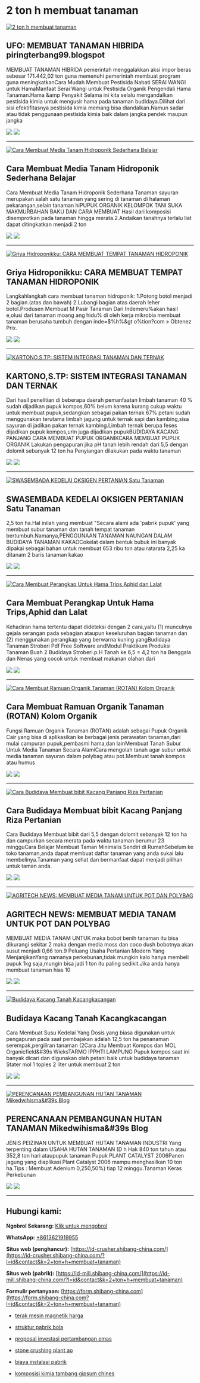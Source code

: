 # 2 ton h membuat tanaman

<a href="https://swt.shibang-china.com/?l=id&img&k=2+ton+h+membuat+tanaman" target="_blank">![2 ton h membuat tanaman](http://static.shibang-china.com/all-800x300/262.jpg)</a>

## UFO: MEMBUAT TANAMAN HIBRIDA piringterbang99.blogspot
MEMBUAT TANAMAN HIBRIDA pemerintah menggalakkan aksi impor beras sebesar 171.442,02 ton guna memenuhi pemerintah membuat program guna meningkatkanCara Mudah Membuat Pestisida Nabati SERAI WANGI untuk HamaManfaat Serai Wangi untuk Pestisida Organik Pengendali Hama Tanaman.Hama &amp Penyakit Selama ini kita selalu mengandalkan pestisida kimia untuk mengusir hama pada tanaman budidaya.Dilihat dari sisi efektifitasnya pestisida kimia memang bisa diandalkan.Namun sadar atau tidak penggunaan pestisida kimia baik dalam jangka pendek maupun jangka


<a href="https://whatsapp.shibangsoft.com/WhatsApp.php" target="_blank" title="WhatsApp">![](http://static.shibang-china.com/icon/whatsapp.png)</a> <a href="https://swt.shibang-china.com/?l=id&icon&k=2+ton+h+membuat+tanaman" target="_blank">![](http://static.shibang-china.com/icon/chat-id.png)</a>

---

<a href="https://swt.shibang-china.com/?l=id&img&k=2+ton+h+membuat+tanaman" target="_blank">![Cara Membuat Media Tanam Hidroponik Sederhana Belajar](http://static.shibang-china.com/all-800x300/1409.jpg)</a>

## Cara Membuat Media Tanam Hidroponik Sederhana Belajar
Cara Membuat Media Tanam Hidroponik Sederhana Tanaman sayuran merupakan salah satu tanaman yang sering di tanaman di halaman pekarangan,selain tanaman hiPUPUK ORGANIK KELOMPOK TANI SUKA MAKMURBAHAN BAKU DAN CARA MEMBUAT Hasil dari komposisi disemprotkan pada tanaman hingga merata.2.Andaikan tanahnya terlalu liat dapat ditingkatkan menjadi 2 ton


<a href="https://whatsapp.shibangsoft.com/WhatsApp.php" target="_blank" title="WhatsApp">![](http://static.shibang-china.com/icon/whatsapp.png)</a> <a href="https://swt.shibang-china.com/?l=id&icon&k=2+ton+h+membuat+tanaman" target="_blank">![](http://static.shibang-china.com/icon/chat-id.png)</a>

---

<a href="https://swt.shibang-china.com/?l=id&img&k=2+ton+h+membuat+tanaman" target="_blank">![Griya Hidroponikku: CARA MEMBUAT TEMPAT TANAMAN HIDROPONIK](http://static.shibang-china.com/all-800x300/1287.jpg)</a>

## Griya Hidroponikku: CARA MEMBUAT TEMPAT TANAMAN HIDROPONIK
Langkahlangkah cara membuat tanaman hidroponik: 1.Potong botol menjadi 2 bagian.(atas dan bawah) 2.Lubangi bagian atas daerah leher botol.Produsen Membuat M Pasir Tanaman Dari Indemeru%akan hasil e,olusi dari tanaman moang ang hidu% di oleh kerja mikrobia membuat tanaman berusaha tumbuh dengan inde=$%h%&gt o%tion?com » Obtenez Prix.


<a href="https://whatsapp.shibangsoft.com/WhatsApp.php" target="_blank" title="WhatsApp">![](http://static.shibang-china.com/icon/whatsapp.png)</a> <a href="https://swt.shibang-china.com/?l=id&icon&k=2+ton+h+membuat+tanaman" target="_blank">![](http://static.shibang-china.com/icon/chat-id.png)</a>

---

<a href="https://swt.shibang-china.com/?l=id&img&k=2+ton+h+membuat+tanaman" target="_blank">![KARTONO,S.TP: SISTEM INTEGRASI TANAMAN DAN TERNAK](http://static.shibang-china.com/all-800x300/842.jpg)</a>

## KARTONO,S.TP: SISTEM INTEGRASI TANAMAN DAN TERNAK
Dari hasil penelitian di beberapa daerah pemanfaatan limbah tanaman 40 % sudah dijadikan pupuk kompos,60% belum karena kurang cukup waktu untuk membuat pupuk,sedangkan sebagai pakan ternak 67% petani sudah menggunakan terutama limbah jagung untuk ternak sapi dan kambing,sisa sayuran di jadikan pakan ternak kambing.Limbah ternak berupa feses dijadikan pupuk kompos,urin juga dijadikan pupukBUDIDAYA KACANG PANJANG CARA MEMBUAT PUPUK ORGANIKCARA MEMBUAT PUPUK ORGANIK Lakukan pengapuran jika pH tanah lebih rendah dari 5,5 dengan dolomit sebanyak 12 ton ha Penyiangan dilakukan pada waktu tanaman


<a href="https://whatsapp.shibangsoft.com/WhatsApp.php" target="_blank" title="WhatsApp">![](http://static.shibang-china.com/icon/whatsapp.png)</a> <a href="https://swt.shibang-china.com/?l=id&icon&k=2+ton+h+membuat+tanaman" target="_blank">![](http://static.shibang-china.com/icon/chat-id.png)</a>

---

<a href="https://swt.shibang-china.com/?l=id&img&k=2+ton+h+membuat+tanaman" target="_blank">![SWASEMBADA KEDELAI OKSIGEN PERTANIAN Satu Tanaman](http://static.shibang-china.com/all-800x300/1149.jpg)</a>

## SWASEMBADA KEDELAI OKSIGEN PERTANIAN Satu Tanaman
2,5 ton ha.Hal inilah yang membuat "Secara alami ada 'pabrik pupuk' yang membuat subur tanaman dan tanah tempat tanaman bertumbuh.Namanya,PENGGUNAAN TANAMAN NAUNGAN DALAM BUDIDAYA TANAMAN KAKAOCokelat dalam bentuk bubuk ini banyak dipakai sebagai bahan untuk membuat 653 ribu ton atau ratarata 2,25 ka ditanam 2 baris tanaman kakao


<a href="https://whatsapp.shibangsoft.com/WhatsApp.php" target="_blank" title="WhatsApp">![](http://static.shibang-china.com/icon/whatsapp.png)</a> <a href="https://swt.shibang-china.com/?l=id&icon&k=2+ton+h+membuat+tanaman" target="_blank">![](http://static.shibang-china.com/icon/chat-id.png)</a>

---

<a href="https://swt.shibang-china.com/?l=id&img&k=2+ton+h+membuat+tanaman" target="_blank">![Cara Membuat Perangkap Untuk Hama Trips,Aphid dan Lalat](http://static.shibang-china.com/all-800x300/1342.jpg)</a>

## Cara Membuat Perangkap Untuk Hama Trips,Aphid dan Lalat
Kehadiran hama tertentu dapat dideteksi dengan 2 cara,yaitu (1) munculnya gejala serangan pada sebagian ataupun keseluruhan bagian tanaman dan (2) menggunakan perangkap yang berwarna kuning yangBudidaya Tanaman Stroberi Pdf Free Software andModul Praktikum Produksi Tanaman Buah 2 Budidaya Stroberi.p.H Tanah ke 6,5 = 4,2 ton ha Benggala dan Nenas yang cocok untuk membuat makanan olahan dari


<a href="https://whatsapp.shibangsoft.com/WhatsApp.php" target="_blank" title="WhatsApp">![](http://static.shibang-china.com/icon/whatsapp.png)</a> <a href="https://swt.shibang-china.com/?l=id&icon&k=2+ton+h+membuat+tanaman" target="_blank">![](http://static.shibang-china.com/icon/chat-id.png)</a>

---

<a href="https://swt.shibang-china.com/?l=id&img&k=2+ton+h+membuat+tanaman" target="_blank">![Cara Membuat Ramuan Organik Tanaman (ROTAN) Kolom Organik](http://static.shibang-china.com/all-800x300/1118.jpg)</a>

## Cara Membuat Ramuan Organik Tanaman (ROTAN) Kolom Organik
Fungsi Ramuan Organik Tanaman (ROTAN) adalah sebagai Pupuk Organik Cair yang bisa di aplikasikan ke berbagai jenis perawatan tanaman,dari mulai campuran pupuk,pembasmi hama,dan lainMembuat Tanah Subur Untuk Media Tanaman Secara AlamiCara mengolah tanah agar subur untuk media tanaman sayuran dalam polybag atau pot.Membuat tanah kompos atau humus


<a href="https://whatsapp.shibangsoft.com/WhatsApp.php" target="_blank" title="WhatsApp">![](http://static.shibang-china.com/icon/whatsapp.png)</a> <a href="https://swt.shibang-china.com/?l=id&icon&k=2+ton+h+membuat+tanaman" target="_blank">![](http://static.shibang-china.com/icon/chat-id.png)</a>

---

<a href="https://swt.shibang-china.com/?l=id&img&k=2+ton+h+membuat+tanaman" target="_blank">![Cara Budidaya Membuat bibit Kacang Panjang Riza Pertanian](http://static.shibang-china.com/all-800x300/586.jpg)</a>

## Cara Budidaya Membuat bibit Kacang Panjang Riza Pertanian
Cara Budidaya Membuat bibit dari 5,5 dengan dolomit sebanyak 12 ton ha dan campurkan secara merata pada waktu tanaman berumur 23 mingguCara Belajar Membuat Taman Minimalis Sendiri di RumahSebelum ke toko tanaman,anda dapat membuat daftar tanaman yang anda sukai lalu membelinya.Tanaman yang sehat dan bermanfaat dapat menjadi pilihan untuk taman anda.


<a href="https://whatsapp.shibangsoft.com/WhatsApp.php" target="_blank" title="WhatsApp">![](http://static.shibang-china.com/icon/whatsapp.png)</a> <a href="https://swt.shibang-china.com/?l=id&icon&k=2+ton+h+membuat+tanaman" target="_blank">![](http://static.shibang-china.com/icon/chat-id.png)</a>

---

<a href="https://swt.shibang-china.com/?l=id&img&k=2+ton+h+membuat+tanaman" target="_blank">![AGRITECH NEWS: MEMBUAT MEDIA TANAM UNTUK POT DAN POLYBAG](http://static.shibang-china.com/all-800x300/290.jpg)</a>

## AGRITECH NEWS: MEMBUAT MEDIA TANAM UNTUK POT DAN POLYBAG
MEMBUAT MEDIA TANAM UNTUK maka bobot benih tanaman itu bisa dikurangi sekitar 2 maka dengan media moss dan coco dush bobotnya akan susut menjadi 0,66 ton.9 Peluang Usaha Pertanian Modern Yang MenjanjikanYang namanya perkebunan,tidak mungkin kalo hanya membeli pupuk 1kg saja,mungin bisa jadi 1 ton itu paling sedikit.Jika anda hanya membuat tanaman hias 10


<a href="https://whatsapp.shibangsoft.com/WhatsApp.php" target="_blank" title="WhatsApp">![](http://static.shibang-china.com/icon/whatsapp.png)</a> <a href="https://swt.shibang-china.com/?l=id&icon&k=2+ton+h+membuat+tanaman" target="_blank">![](http://static.shibang-china.com/icon/chat-id.png)</a>

---

<a href="https://swt.shibang-china.com/?l=id&img&k=2+ton+h+membuat+tanaman" target="_blank">![Budidaya Kacang Tanah Kacangkacangan](http://static.shibang-china.com/all-800x300/435.jpg)</a>

## Budidaya Kacang Tanah Kacangkacangan
Cara Membuat Susu Kedelai Yang Dosis yang biasa digunakan untuk pengapuran pada saat pembajakan adalah 12,5 ton ha penanaman serempak,pergiliran tanaman (2Cara Jitu Membuat Kompos dan MOL Organicfield&#39s WieksTARMO IPPHTI LAMPUNG Pupuk kompos saat ini banyak dicari dan digunakan oleh petani baik untuk budidaya tanaman Stater mol 1 toples 2 liter untuk membuat 2 ton


<a href="https://whatsapp.shibangsoft.com/WhatsApp.php" target="_blank" title="WhatsApp">![](http://static.shibang-china.com/icon/whatsapp.png)</a> <a href="https://swt.shibang-china.com/?l=id&icon&k=2+ton+h+membuat+tanaman" target="_blank">![](http://static.shibang-china.com/icon/chat-id.png)</a>

---

<a href="https://swt.shibang-china.com/?l=id&img&k=2+ton+h+membuat+tanaman" target="_blank">![PERENCANAAN PEMBANGUNAN HUTAN TANAMAN Mikedwihisma&#39s Blog](http://static.shibang-china.com/all-800x300/1146.jpg)</a>

## PERENCANAAN PEMBANGUNAN HUTAN TANAMAN Mikedwihisma&#39s Blog
JENIS PEIZINAN UNTUK MEMBUAT HUTAN TANAMAN INDUSTRI Yang terpenting dalam USAHA HUTAN TANAMAN (D h Hak 840 ton tahun atau 352,8 ton hari ataupupuk tanaman Pupuk PLANT CATALYST 2006Panen jagung yang diaplikasi Plant Catalyst 2006 mampu menghasilkan 10 ton ha.Tips : Membuat Adenium 0,250,50%) tiap 12 minggu.Tanaman Keras Perkebunan


<a href="https://whatsapp.shibangsoft.com/WhatsApp.php" target="_blank" title="WhatsApp">![](http://static.shibang-china.com/icon/whatsapp.png)</a> <a href="https://swt.shibang-china.com/?l=id&icon&k=2+ton+h+membuat+tanaman" target="_blank">![](http://static.shibang-china.com/icon/chat-id.png)</a>

---
## Hubungi kami:

**Ngobrol Sekarang:** [Klik untuk mengobrol](https://swt.shibang-china.com?l=id&contact&k=2+ton+h+membuat+tanaman)

**WhatsApp:**  [+8613621919955](https://whatsapp.shibangsoft.com/WhatsApp.php)

**Situs web (penghancur):** [https://id-crusher.shibang-china.com/](https://id-crusher.shibang-china.com/?l=id&contact&k=2+ton+h+membuat+tanaman)

**Situs web (pabrik):** [https://id-mill.shibang-china.com/](https://id-mill.shibang-china.com/?l=id&contact&k=2+ton+h+membuat+tanaman)

**Formulir pertanyaan:** [https://form.shibang-china.com](https://form.shibang-china.com?l=id&contact&k=2+ton+h+membuat+tanaman)

* [terak mesin magnetik harga](../33/terak%20mesin%20magnetik%20harga.md)

* [struktur pabrik bola](../35/struktur%20pabrik%20bola.md)

* [proposal investasi pertambangan emas](../38/proposal%20investasi%20pertambangan%20emas.md)

* [stone crushing plant ap](../39/stone%20crushing%20plant%20ap.md)

* [biaya instalasi pabrik](../39/biaya%20instalasi%20pabrik.md)

* [komposisi kimia tambang gipsum chines](../40/komposisi%20kimia%20tambang%20gipsum%20chines.md)